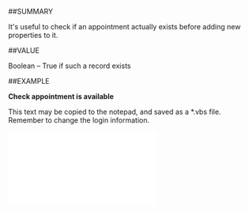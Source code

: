 
##SUMMARY


It's useful to check if an appointment actually exists before adding new properties to it.



##VALUE

Boolean – True if such a record exists


##EXAMPLE

**Check appointment is available**

This text may be copied to the notepad, and saved as a *.vbs file. Remember to change the login information.

![](..\..\Examples\vbs\SOAppointment.IsAvailable.vbs.txt)

